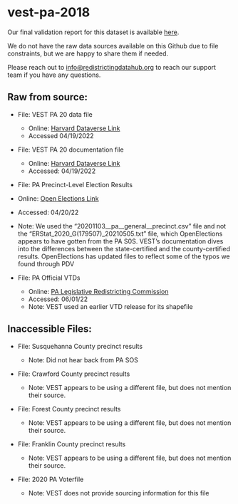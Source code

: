 # vest-pa-2018

Our final validation report for this dataset is available [here](https://redistrictingdatahub.org/dataset/vest-2018-pennsylvania-precinct-and-election-results/). 

We do not have the raw data sources available on this Github due to file constraints, but we are happy to share them if needed. 

Please reach out to info@redistrictingdatahub.org to reach our support team if you have any questions.


## **Raw from source:**
- File: VEST PA 20 data file
  - Online: [Harvard Dataverse Link](https://dataverse.harvard.edu/file.xhtml?fileId=5595329&version=35.0)
  - Accessed 04/19/2022

- File: VEST PA 20 documentation file
  - Online: [Harvard Dataverse Link](https://dataverse.harvard.edu/file.xhtml?fileId=6174182&version=35.0)
  - Accessed: 04/19/2022

- File: PA Precinct-Level Election Results
 - Online: [Open Elections Link](https://github.com/openelections/openelections-data-pa)
 - Accessed: 04/20/22
 - Note: We used the “20201103__pa__general__precinct.csv” file and not the “ERStat_2020_G(179507)_20210505.txt” file, which OpenElections appears to have gotten from the PA S0S. VEST’s documentation dives into the differences between the state-certified and the county-certified results. OpenElections has updated files to reflect some of the typos we found through PDV

- File: PA Official VTDs
  - Online: [PA Legislative Redistricting Commission](https://redistrictingdatahub.org/dataset/pennsylvania-block-pl-94-171-2020-official-prison-adjusted/)
  - Accessed: 06/01/22
  - Note: VEST used an earlier VTD release for its shapefile

## **Inaccessible Files:**
- File: Susquehanna County precinct results
   - Note: Did not hear back from PA SOS

- File: Crawford County precinct results
   - Note: VEST appears to be using a different file, but does not mention their source.

- File: Forest County precinct results
   - Note: VEST appears to be using a different file, but does not mention their source.

- File: Franklin County precinct results
   - Note: VEST appears to be using a different file, but does not mention their source.

- File: 2020 PA Voterfile
   - Note: VEST does not provide sourcing information for this file
